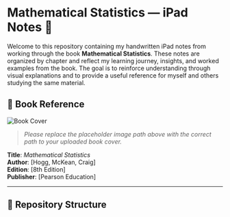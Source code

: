 # Mathematical Statistics — iPad Notes 📘

Welcome to this repository containing my handwritten iPad notes from working through the book **Mathematical Statistics**. These notes are organized by chapter and reflect my learning journey, insights, and worked examples from the book. The goal is to reinforce understanding through visual explanations and to provide a useful reference for myself and others studying the same material.

## 📖 Book Reference

![Book Cover]("images/MathStatsHogg.png")

> *Please replace the placeholder image path above with the correct path to your uploaded book cover.*

**Title**: *Mathematical Statistics*  
**Author**: [Hogg, McKean, Craig]  
**Edition**: [8th Edition]  
**Publisher**: [Pearson Education]

---

## 📂 Repository Structure
